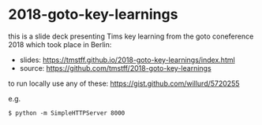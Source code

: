 # 2018-goto-key-learnings

this is a slide deck presenting Tims key learning from the goto coneference 2018 which took place in Berlin:

* slides: <https://tmstff.github.io/2018-goto-key-learnings/index.html>
* source: <https://github.com/tmstff/2018-goto-key-learnings>

to run locally use any of these: <https://gist.github.com/willurd/5720255>

e.g.

```
$ python -m SimpleHTTPServer 8000
```